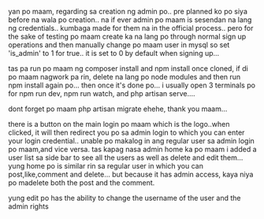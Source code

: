 yan po maam, regarding sa creation ng admin po.. pre planned ko po siya before na wala po creation.. na if ever admin po maam is sesendan na lang ng credentials.. kumbaga made for them na in the official process.. pero for the sake of testing po maam create ka na lang po through normal sign up operations and then manually change po maam user in mysql so set 'is_admin' to 1 for true.. it is set to 0 by default when signing up... 

tas pa run po maam ng composer install and npm install once cloned, if di po maam nagwork pa rin, delete na lang po node modules and then run npm install again po... then once it's done po... i usually open 3 terminals po for npm run dev, npm run watch, and php artisan serve.... 

dont forget po maam php artisan migrate ehehe, thank you maam...

there is a button on the main login po maam which is the logo..when clicked, it will then redirect you po sa admin login to which you can enter your login credential.. unable po makalog in ang regular user sa admin login po maam,and vice versa. tas kapag nasa admin home ka po maam i added a user list sa side bar to see all the users as well as delete and edit them... yung home po is similar rin sa regular user in which you can post,like,comment and delete... but because it has admin access, kaya niya po madelete both the post and the comment.

yung edit po has the ability to change the username of the user and the admin rights